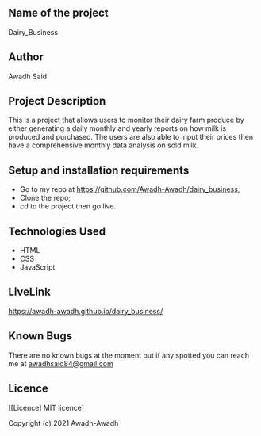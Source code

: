 ## Name of the project

Dairy_Business

## Author

Awadh Said

## Project Description

This is a project that allows users to monitor their dairy farm produce by either generating a daily monthly and yearly reports on how milk is produced and purchased. The users are also able to input their prices then have a comprehensive monthly data analysis on sold milk.

## Setup and installation requirements

* Go to my repo at https://github.com/Awadh-Awadh/dairy_business;
* Clone the repo;
* cd to the project then go live.

## Technologies Used
* HTML
* CSS
* JavaScript

## LiveLink
 https://awadh-awadh.github.io/dairy_business/

## Known Bugs 

There are no known bugs at the moment but if any spotted you can reach me at awadhsaid84@gmail.com

## Licence

[[Licence] MIT licence]

Copyright (c) 2021 Awadh-Awadh


